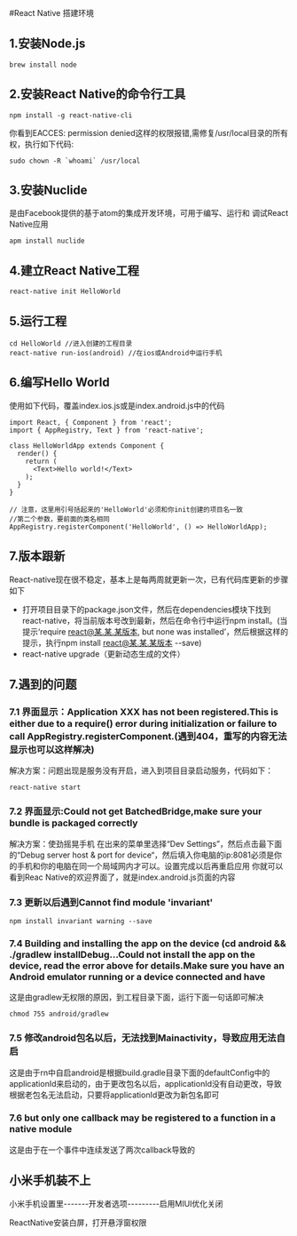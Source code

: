 #React Native 搭建环境

## 1.安装Node.js
```
brew install node
```
## 2.安装React Native的命令行工具
```
npm install -g react-native-cli
```
你看到EACCES: permission denied这样的权限报错,需修复/usr/local目录的所有权，执行如下代码:

```
sudo chown -R `whoami` /usr/local
```
## 3.安装Nuclide

是由Facebook提供的基于atom的集成开发环境，可用于编写、运行和 调试React Native应用

```
apm install nuclide
```
## 4.建立React Native工程

```
react-native init HelloWorld
```
## 5.运行工程

```
cd HelloWorld //进入创建的工程目录
react-native run-ios(android) //在ios或Android中运行手机

```

## 6.编写Hello World

使用如下代码，覆盖index.ios.js或是index.android.js中的代码

```
import React, { Component } from 'react';
import { AppRegistry, Text } from 'react-native';

class HelloWorldApp extends Component {
  render() {
    return (
      <Text>Hello world!</Text>
    );
  }
}

// 注意，这里用引号括起来的'HelloWorld'必须和你init创建的项目名一致
//第二个参数，要前面的类名相同
AppRegistry.registerComponent('HelloWorld', () => HelloWorldApp);
```

## 7.版本跟新

React-native现在很不稳定，基本上是每两周就更新一次，已有代码库更新的步骤如下


* 打开项目目录下的package.json文件，然后在dependencies模块下找到react-native，将当前版本号改到最新，然后在命令行中运行npm install。(当提示‘require react@某.某.某版本, but none was installed’，然后根据这样的提示，执行npm install react@某.某.某版本 --save)
* react-native upgrade（更新动态生成的文件）
## 7.遇到的问题


### 7.1 界面显示：Application XXX has not been registered.This is either due to a require() error during initialization or failure to call AppRegistry.registerComponent.(遇到404，重写的内容无法显示也可以这样解决)

解决方案：问题出现是服务没有开启，进入到项目目录启动服务，代码如下：

```
react-native start
```
### 7.2 界面显示:Could not get BatchedBridge,make sure your bundle is packaged correctly

解决方案：使劲摇晃手机 在出来的菜单里选择“Dev Settings”，然后点击最下面的“Debug server host & port for device“，然后填入你电脑的ip:8081必须是你的手机和你的电脑在同一个局域网内才可以。设置完成以后再重启应用 你就可以看到Reac Native的欢迎界面了，就是index.android.js页面的内容

### 7.3 更新以后遇到Cannot find module 'invariant'

```
npm install invariant warning --save
```
### 7.4 Building and installing the app on the device (cd android && ./gradlew installDebug...Could not install the app on the device, read the error above for details.Make sure you have an Android emulator running or a device connected and have

这是由gradlew无权限的原因，到工程目录下面，运行下面一句话即可解决

```
chmod 755 android/gradlew
```

### 7.5 修改android包名以后，无法找到Mainactivity，导致应用无法自启

这是由于rn中自启android是根据build.gradle目录下面的defaultConfig中的applicationId来启动的，由于更改包名以后，applicationId没有自动更改，导致根据老包名无法启动，只要将applicationId更改为新包名即可

### 7.6 but only one callback may be registered to a function in a native module

这是由于在一个事件中连续发送了两次callback导致的


## 小米手机装不上

小米手机设置里-------开发者选项---------启用MIUI优化关闭

ReactNative安装白屏，打开悬浮窗权限





